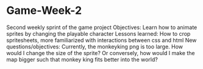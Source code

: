 # Game-Week-2
Second weekly sprint of the game project
Objectives: Learn how to animate sprites by changing the playable character
Lessons learned: How to crop spritesheets, more familiarized with interactions between css and html
New questions/objectives: Currently, the monkeyking png is too large. How would I change the size of the sprite? Or conversely, how would I make the map bigger such that monkey king fits better into the world?
